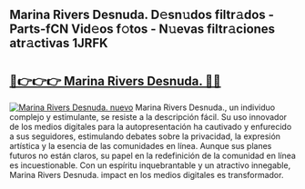 ## Marina Rivers Desnuda. D𝚎sn𝚞dos filtr𝚊dos - Parts-fCN Vid𝚎os f𝚘tos - N𝚞evas filtr𝚊ciones atr𝚊ctivas 1JRFK

# <h2><a href="http://mb3nsa5.tromn.icu/?c=Marina+Rivers+Desnuda.">🔗👉👉👉 Marina Rivers Desnuda. 🔗🔗</a></h2>

[![Marina Rivers Desnuda. nuevo](https://i.imgur.com/pEAQMta.gif)](http://mb3nsa5.tromn.icu/?c=Marina+Rivers+Desnuda.)
Marina Rivers Desnuda., un individuo complejo y estimulante, se resiste a la descripción fácil. Su uso innovador de los medios digitales para la autopresentación ha cautivado y enfurecido a sus seguidores, estimulando debates sobre la privacidad, la expresión artística y la esencia de las comunidades en línea. Aunque sus planes futuros no están claros, su papel en la redefinición de la comunidad en línea es incuestionable. Con un espíritu inquebrantable y un atractivo innegable, Marina Rivers Desnuda. impact en los medios digitales es transformador.
